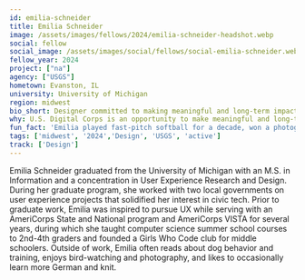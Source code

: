 ```yaml
---
id: emilia-schneider
title: Emilia Schneider
image: /assets/images/fellows/2024/emilia-schneider-headshot.webp
social: fellow
social_image: /assets/images/social/fellows/social-emilia-schneider.webp
fellow_year: 2024
project: ["na"]
agency: ["USGS"]
hometown: Evanston, IL
university: University of Michigan
region: midwest
bio_short: Designer committed to making meaningful and long-term impacts through civic technology
why: U.S. Digital Corps is an opportunity to make meaningful and long-term impact and to work with a diverse group of people who are passionate about the positive changes civic technologists can make through their work. 
fun_fact: 'Emilia played fast-pitch softball for a decade, won a photography contest in graduate school, has galloped bareback on a horse, and has knitted several pairs of socks.'
tags: ['midwest', '2024','Design', 'USGS', 'active']
track: ['Design']
---
```


Emilia Schneider graduated from the University of Michigan with an M.S. in Information and a concentration in User Experience Research and Design. During her graduate program, she worked with two local governments on user experience projects that solidified her interest in civic tech. Prior to graduate work, Emilia was inspired to pursue UX while serving with an AmeriCorps State and National program and AmeriCorps VISTA for several years, during which she taught computer science summer school courses to 2nd-4th graders and founded a Girls Who Code club for middle schoolers. Outside of work, Emilia often reads about dog behavior and training, enjoys bird-watching and photography, and likes to occasionally learn more German and knit. 
